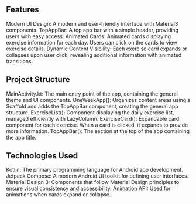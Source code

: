 ## Features

Modern UI Design: A modern and user-friendly interface with Material3 components.
TopAppBar: A top app bar with a simple header, providing users with easy access.
Animated Cards: Animated cards displaying exercise information for each day. Users can click on the cards to view exercise details.
Dynamic Content Visibility: Each exercise card expands or collapses upon user click, revealing additional information with animated transitions.

## Project Structure

MainActivity.kt: The main entry point of the app, containing the general theme and UI components.
OneWeekApp(): Organizes content areas using a Scaffold and adds the TopAppBar component, creating the general app structure.
ExerciseList(): Component displaying the daily exercise list, managed efficiently with LazyColumn.
ExerciseCard(): Expandable card component for each exercise. When a card is clicked, it expands to provide more information.
TopAppBar(): The section at the top of the app containing the app title.

## Technologies Used

Kotlin: The primary programming language for Android app development.
Jetpack Compose: A modern Android UI toolkit for defining user interfaces.
Material Design 3: Components that follow Material Design principles to ensure visual consistency and accessibility.
Animation API: Used for animations when cards expand or collapse.
